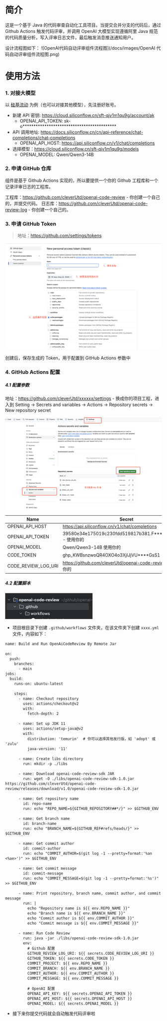 # 简介

这是一个基于 Java 的代码审查自动化工具项目。当提交合并分支的代码后，通过 Github Actions 触发代码评审，并调用 OpenAI
大模型实现遵循阿里 Java 规范的代码质量分析，写入评审日志文件，最后触发消息推送通知用户。

设计流程图如下：
![OpenAI代码自动评审组件流程图](/docs/images/OpenAI 代码自动评审组件流程图.png)

# 使用方法

### 1. 对接大模型

以 [硅基流动](https://www.siliconflow.cn/) 为例（也可以对接其他模型），先注册好账号。

- 新建 API 密钥: https://cloud.siliconflow.cn/sft-qjv1m1qu9g/account/ak
    - OPENAI_API_TOKEN: sk-o*******************************************
- API 调用地址: https://docs.siliconflow.cn/cn/api-reference/chat-completions/chat-completions
    - OPENAI_API_HOST: https://api.siliconflow.cn/v1/chat/completions
- 选择模型：https://cloud.siliconflow.cn/sft-qjv1m1qu9g/models
    - OPENAI_MODEL: Qwen/Qwen3-14B

### 2. 申请 GitHub 仓库

组件是基于 Github Actions 实现的，所以要提供一个你的 Github 工程库和一个记录评审日志的工程库。

工程库：https://github.com/cleverUtd/openai-code-review - 你创建一个自己的，并提交代码。
日志库：https://github.com/cleverUtd/openai-code-review-log - 你创建一个自己的。

### 3. 申请 GitHub Token

> 地址：https://github.com/settings/tokens

![GitHub Token](/docs/images/token.png)

创建后，保存生成的 Token，用于配置到 GitHub Actions 参数中

### 4. GitHub Actions 配置

##### 4.1 配置参数

地址：https://github.com/cleverUtd/xxxxxx/settings - 换成你的项目工程，进入到 Setting -> Secrets and variables ->
Actions -> Repository secrets -> New repository secret

![参数配置](/docs/images/variables.png)

| Name                | Secret                                                     |
|---------------------|------------------------------------------------------------|
| OPENAI_API_HOST     | https://api.siliconflow.cn/v1/chat/completions             |
| OPENAI_API_TOKEN    | 39580e34e175019c230fdd519817b381.F*****pzqiRDcAk - 使用你的    |
| OPENAI_MODEL        | Qwen/Qwen3-14B  使用你的                                       |
| CODE_TOKEN          | ghp_KWBsnzwoQR4OXO4o3XjIJjVU****GsS1 - 使用你的                |
| CODE_REVIEW_LOG_URI | https://github.com/cleverUtd/openai-code-review-log - 使用你的 |


##### 4.2 配置脚本
![.github/workflows](/docs/images/workflows.png)

- 项目根目录下创建 `.github/workflows` 文件夹，在该文件夹下创建 `xxxx.yml` 文件，内容如下：
````
name: Build and Run OpenAiCodeReview By Remote Jar

on:
  push:
    branches:
      - main
jobs:
  build:
    runs-on: ubuntu-latest

    steps:
      - name: Checkout repository
        uses: actions/checkout@v2
        with:
          fetch-depth: 2

      - name: Set up JDK 11
        uses: actions/setup-java@v2
        with:
          distribution: 'temurin'  # 你可以选择其他发行版，如 'adopt' 或 'zulu'
          java-version: '11'

      - name: Create libs directory
        run: mkdir -p ./libs

      - name: Download openai-code-review-sdk JAR
        run: wget -O ./libs/openai-code-review-sdk-1.0.jar https://github.com/cleverUtd/openai-code-review/releases/download/v1.0/openai-code-review-sdk-1.0.jar

      - name: Get repository name
        id: repo-name
        run: echo "REPO_NAME=${GITHUB_REPOSITORY##*/}" >> $GITHUB_ENV

      - name: Get branch name
        id: branch-name
        run: echo "BRANCH_NAME=${GITHUB_REF#refs/heads/}" >> $GITHUB_ENV

      - name: Get commit author
        id: commit-author
        run: echo "COMMIT_AUTHOR=$(git log -1 --pretty=format:'%an <%ae>')" >> $GITHUB_ENV

      - name: Get commit message
        id: commit-message
        run: echo "COMMIT_MESSAGE=$(git log -1 --pretty=format:'%s')" >> $GITHUB_ENV

      - name: Print repository, branch name, commit author, and commit message
        run: |
          echo "Repository name is ${{ env.REPO_NAME }}"
          echo "Branch name is ${{ env.BRANCH_NAME }}"
          echo "Commit author is ${{ env.COMMIT_AUTHOR }}"
          echo "Commit message is ${{ env.COMMIT_MESSAGE }}"      

      - name: Run Code Review
        run: java -jar ./libs/openai-code-review-sdk-1.0.jar
        env:
          # Github 配置
          GITHUB_REVIEW_LOG_URI: ${{ secrets.CODE_REVIEW_LOG_URI }}
          GITHUB_TOKEN: ${{ secrets.CODE_TOKEN }}
          COMMIT_PROJECT: ${{ env.REPO_NAME }}
          COMMIT_BRANCH: ${{ env.BRANCH_NAME }}
          COMMIT_AUTHOR: ${{ env.COMMIT_AUTHOR }}
          COMMIT_MESSAGE: ${{ env.COMMIT_MESSAGE }}

          # OpenAI 配置
          OPENAI_API_KEY: ${{ secrets.OPENAI_API_TOKEN }}
          OPENAI_API_HOST: ${{ secrets.OPENAI_API_HOST }}
          OPENAI_MODEL: ${{ secrets.OPENAI_MODEL }}
````
- 接下来你提交代码就会自动触发代码评审啦
